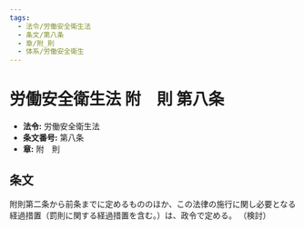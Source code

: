 ```yaml
---
tags:
  - 法令/労働安全衛生法
  - 条文/第八条
  - 章/附_則
  - 体系/労働安全衛生
---
```

# 労働安全衛生法 附　則 第八条

- **法令:** 労働安全衛生法
- **条文番号:** 第八条
- **章:** 附　則

## 条文
附則第二条から前条までに定めるもののほか、この法律の施行に関し必要となる経過措置（罰則に関する経過措置を含む。）は、政令で定める。
（検討）

